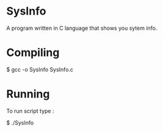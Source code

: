 # SysInfo
A program written in C language that shows you sytem info.

# Compiling

$ gcc -o SysInfo SysInfo.c

#  Running

To run script type : 

$ ./SysInfo
